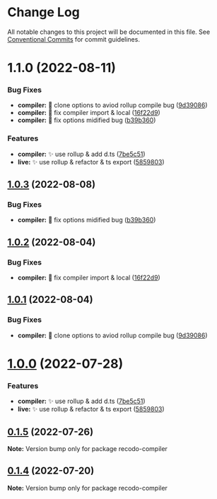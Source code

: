 # Change Log

All notable changes to this project will be documented in this file.
See [Conventional Commits](https://conventionalcommits.org) for commit guidelines.

# 1.1.0 (2022-08-11)


### Bug Fixes

* **compiler:** 🐞 clone options to aviod rollup compile bug ([9d39086](https://github.com/UCloud-FE/recodo/commit/9d39086f0731d38ee739377c1e73531b3bf2fd70))
* **compiler:** 🐞 fix compiler import & local ([16f22d9](https://github.com/UCloud-FE/recodo/commit/16f22d927d31ebc0dad2382b8e40149b466a6f6e))
* **compiler:** 🐞 fix options midified bug ([b39b360](https://github.com/UCloud-FE/recodo/commit/b39b360d28d558ebaf3ee4c28f9157e8d6c6211f))


### Features

* **compiler:** ✨ use rollup & add d.ts ([7be5c51](https://github.com/UCloud-FE/recodo/commit/7be5c51cc6923098c2cf80e6fec49d7a0878a371))
* **live:** ✨ use rollup & refactor & ts export ([5859803](https://github.com/UCloud-FE/recodo/commit/5859803d68805a89522fcd9fb470b0ba2e1e10e7))





## [1.0.3](https://github.com/UCloud-FE/recodo/compare/recodo-compiler@1.0.2...recodo-compiler@1.0.3) (2022-08-08)


### Bug Fixes

* **compiler:** 🐞 fix options midified bug ([b39b360](https://github.com/UCloud-FE/recodo/commit/b39b360d28d558ebaf3ee4c28f9157e8d6c6211f))





## [1.0.2](https://github.com/UCloud-FE/recodo/compare/recodo-compiler@1.0.1...recodo-compiler@1.0.2) (2022-08-04)


### Bug Fixes

* **compiler:** 🐞 fix compiler import & local ([16f22d9](https://github.com/UCloud-FE/recodo/commit/16f22d927d31ebc0dad2382b8e40149b466a6f6e))





## [1.0.1](https://github.com/UCloud-FE/recodo/compare/recodo-compiler@1.0.0...recodo-compiler@1.0.1) (2022-08-04)


### Bug Fixes

* **compiler:** 🐞 clone options to aviod rollup compile bug ([9d39086](https://github.com/UCloud-FE/recodo/commit/9d39086f0731d38ee739377c1e73531b3bf2fd70))





# [1.0.0](https://github.com/UCloud-FE/recodo/compare/recodo-compiler@0.1.5...recodo-compiler@1.0.0) (2022-07-28)


### Features

* **compiler:** ✨ use rollup & add d.ts ([7be5c51](https://github.com/UCloud-FE/recodo/commit/7be5c51cc6923098c2cf80e6fec49d7a0878a371))
* **live:** ✨ use rollup & refactor & ts export ([5859803](https://github.com/UCloud-FE/recodo/commit/5859803d68805a89522fcd9fb470b0ba2e1e10e7))





## [0.1.5](https://github.com/UCloud-FE/recodo/compare/recodo-compiler@0.1.3...recodo-compiler@0.1.5) (2022-07-26)

**Note:** Version bump only for package recodo-compiler





## [0.1.4](https://github.com/UCloud-FE/recodo/compare/recodo-compiler@0.1.3...recodo-compiler@0.1.4) (2022-07-20)

**Note:** Version bump only for package recodo-compiler
